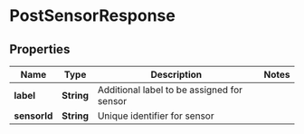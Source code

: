 

# PostSensorResponse


## Properties

| Name | Type | Description | Notes |
|------------ | ------------- | ------------- | -------------|
|**label** | **String** | Additional label to be assigned for sensor |  |
|**sensorId** | **String** | Unique identifier for sensor |  |



